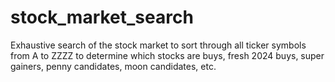 # stock_market_search
Exhaustive search of the stock market to sort through all ticker symbols from A to ZZZZ to determine which stocks are buys, fresh 2024 buys, super gainers, penny candidates, moon candidates, etc. 
